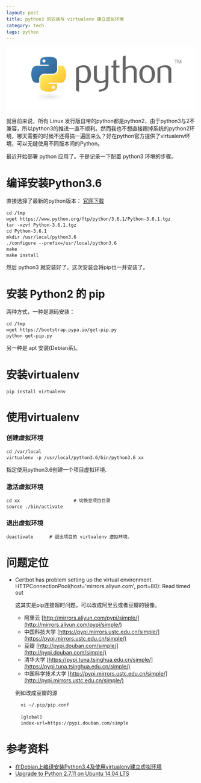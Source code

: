 ```yaml
---
layout: post
title: python3 的安装与 virtualenv 建立虚拟环境
category: tech
tags: python
---
```


![](/assets/img/python.jpg)

就目前来说，所有 Linux 发行版自带的python都是python2，由于python3与2不兼容，所以python3的推进一直不顺利。然而我也不想直接踢掉系统的python2环境，哪天需要的时候不还得搞一遍回来么？好在python官方提供了virtualenv环境，可以无缝使用不同版本间的Python。

最近开始部署 python 应用了。于是记录一下配置 python3 环境的步骤。

# 编译安装Python3.6

直接选择了最新的python版本： [官网下载](https://www.python.org/downloads/source/)

    cd /tmp
    wget https://www.python.org/ftp/python/3.6.1/Python-3.6.1.tgz
    tar -xzvf Python-3.6.1.tgz
    cd Python-3.6.1
    mkdir /usr/local/python3.6
    ./configure --prefix=/usr/local/python3.6
    make
    make install
    
然后 python3 就安装好了。这次安装会将pip也一并安装了。

# 安装 Python2 的 pip

两种方式，一种是源码安装：

    cd /tmp
    wget https://bootstrap.pypa.io/get-pip.py
    python get-pip.py
 
另一种是 apt 安装(Debian系)。

# 安装virtualenv

    pip install virtualenv
    
# 使用virtualenv   

### 创建虚拟环境

    cd /var/local
    virtualenv -p /usr/local/python3.6/bin/python3.6 xx
    
指定使用python3.6创建一个项目虚拟环境.

### 激活虚拟环境

    cd xx                    # 切换至项目目录
    source ./bin/activate

### 退出虚拟环境

    deactivate      # 退出项目的 virtualenv 虚拟环境.
    
# 问题定位

* Certbot has problem setting up the virtual environment. 
	HTTPConnectionPool(host='mirrors.aliyun.com', port=80): Read timed out

	这其实是pip连接超时问题。可以改成阿里云或者豆瓣的镜像。

	*   阿里云 [http://mirrors.aliyun.com/pypi/simple/](http://mirrors.aliyun.com/pypi/simple/)
	*   中国科技大学 [https://pypi.mirrors.ustc.edu.cn/simple/](https://pypi.mirrors.ustc.edu.cn/simple/)
	*   豆瓣 [http://pypi.douban.com/simple/](http://pypi.douban.com/simple/)
	*   清华大学 [https://pypi.tuna.tsinghua.edu.cn/simple/](https://pypi.tuna.tsinghua.edu.cn/simple/)
	*   中国科学技术大学 [http://pypi.mirrors.ustc.edu.cn/simple/](http://pypi.mirrors.ustc.edu.cn/simple/)


	例如改成豆瓣的源

		vi ~/.pip/pip.conf

		[global]
		index-url=https://pypi.douban.com/simple
    
# 参考资料
    
* [在Debian上编译安装Python3.4及使用virtualenv建立虚拟环境](https://xiaoguo.net/post/Install-Python3-and-virtualenv-in-debian.html)    
* [Upgrade to Python 2.7.11 on Ubuntu 14.04 LTS](http://mbless.de/blog/2016/01/09/upgrade-to-python-2711-on-ubuntu-1404-lts.html)    
